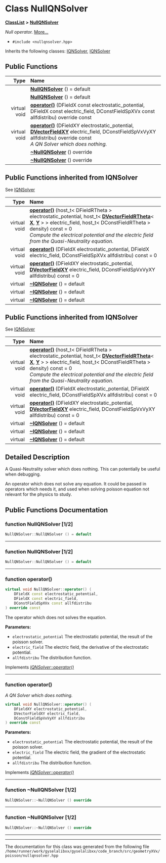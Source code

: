 

# Class NullQNSolver



[**ClassList**](annotated.md) **>** [**NullQNSolver**](classNullQNSolver.md)



_Null operator._ [More...](#detailed-description)

* `#include <nullqnsolver.hpp>`



Inherits the following classes: [IQNSolver](classIQNSolver.md),  [IQNSolver](classIQNSolver.md)










































































## Public Functions

| Type | Name |
| ---: | :--- |
|   | [**NullQNSolver**](#function-nullqnsolver-12) () = default<br> |
|   | [**NullQNSolver**](#function-nullqnsolver-12) () = default<br> |
| virtual void | [**operator()**](#function-operator) (DFieldX const electrostatic\_potential, DFieldX const electric\_field, DConstFieldSpXVx const allfdistribu) override const<br> |
| virtual void | [**operator()**](#function-operator_1) (DFieldXY electrostatic\_potential, [**DVectorFieldXY**](classVectorField.md) electric\_field, DConstFieldSpVxVyXY allfdistribu) override const<br>_A QN Solver which does nothing._  |
|   | [**~NullQNSolver**](#function-nullqnsolver-12) () override<br> |
|   | [**~NullQNSolver**](#function-nullqnsolver-12) () override<br> |


## Public Functions inherited from IQNSolver

See [IQNSolver](classIQNSolver.md)

| Type | Name |
| ---: | :--- |
| virtual void | [**operator()**](classIQNSolver.md#function-operator) (host\_t&lt; DFieldRTheta &gt; electrostatic\_potential, host\_t&lt; [**DVectorFieldRTheta**](classVectorField.md)&lt; [**X**](structX.md), [**Y**](structY.md) &gt; &gt; electric\_field, host\_t&lt; DConstFieldRTheta &gt; density) const = 0<br>_Compute the electrical potential and the electric field from the Quasi-Neutrality equation._  |
| virtual void | [**operator()**](classIQNSolver.md#function-operator_1) (DFieldX electrostatic\_potential, DFieldX electric\_field, DConstFieldSpXVx allfdistribu) const = 0<br> |
| virtual void | [**operator()**](classIQNSolver.md#function-operator_2) (DFieldXY electrostatic\_potential, [**DVectorFieldXY**](classVectorField.md) electric\_field, DConstFieldSpVxVyXY allfdistribu) const = 0<br> |
| virtual  | [**~IQNSolver**](classIQNSolver.md#function-iqnsolver-13) () = default<br> |
| virtual  | [**~IQNSolver**](classIQNSolver.md#function-iqnsolver-13) () = default<br> |
| virtual  | [**~IQNSolver**](classIQNSolver.md#function-iqnsolver-13) () = default<br> |


## Public Functions inherited from IQNSolver

See [IQNSolver](classIQNSolver.md)

| Type | Name |
| ---: | :--- |
| virtual void | [**operator()**](classIQNSolver.md#function-operator) (host\_t&lt; DFieldRTheta &gt; electrostatic\_potential, host\_t&lt; [**DVectorFieldRTheta**](classVectorField.md)&lt; [**X**](structX.md), [**Y**](structY.md) &gt; &gt; electric\_field, host\_t&lt; DConstFieldRTheta &gt; density) const = 0<br>_Compute the electrical potential and the electric field from the Quasi-Neutrality equation._  |
| virtual void | [**operator()**](classIQNSolver.md#function-operator_1) (DFieldX electrostatic\_potential, DFieldX electric\_field, DConstFieldSpXVx allfdistribu) const = 0<br> |
| virtual void | [**operator()**](classIQNSolver.md#function-operator_2) (DFieldXY electrostatic\_potential, [**DVectorFieldXY**](classVectorField.md) electric\_field, DConstFieldSpVxVyXY allfdistribu) const = 0<br> |
| virtual  | [**~IQNSolver**](classIQNSolver.md#function-iqnsolver-13) () = default<br> |
| virtual  | [**~IQNSolver**](classIQNSolver.md#function-iqnsolver-13) () = default<br> |
| virtual  | [**~IQNSolver**](classIQNSolver.md#function-iqnsolver-13) () = default<br> |
















































































## Detailed Description


A Quasi-Neutrality solver which does nothing. This can potentially be useful when debugging.


An operator which does not solve any equation. It could be passed in operators which needs it, and used when solving poisson equation not relevant for the physics to study. 


    
## Public Functions Documentation




### function NullQNSolver [1/2]

```C++
NullQNSolver::NullQNSolver () = default
```




<hr>



### function NullQNSolver [1/2]

```C++
NullQNSolver::NullQNSolver () = default
```




<hr>



### function operator() 

```C++
virtual void NullQNSolver::operator() (
    DFieldX const electrostatic_potential,
    DFieldX const electric_field,
    DConstFieldSpXVx const allfdistribu
) override const
```



The operator which does not solves the equation.




**Parameters:**


* `electrostatic_potential` The electrostatic potential, the result of the poisson solver. 
* `electric_field` The electric field, the derivative of the electrostatic potential. 
* `allfdistribu` The distribution function. 




        
Implements [*IQNSolver::operator()*](classIQNSolver.md#function-operator_1)


<hr>



### function operator() 

_A QN Solver which does nothing._ 
```C++
virtual void NullQNSolver::operator() (
    DFieldXY electrostatic_potential,
    DVectorFieldXY electric_field,
    DConstFieldSpVxVyXY allfdistribu
) override const
```





**Parameters:**


* `electrostatic_potential` The electrostatic potential, the result of the poisson solver. 
* `electric_field` The electric field, the gradient of the electrostatic potential. 
* `allfdistribu` The distribution function. 




        
Implements [*IQNSolver::operator()*](classIQNSolver.md#function-operator_2)


<hr>



### function ~NullQNSolver [1/2]

```C++
NullQNSolver::~NullQNSolver () override
```




<hr>



### function ~NullQNSolver [1/2]

```C++
NullQNSolver::~NullQNSolver () override
```




<hr>

------------------------------
The documentation for this class was generated from the following file `/home/runner/work/gyselalibxx/gyselalibxx/code_branch/src/geometryXVx/poisson/nullqnsolver.hpp`

